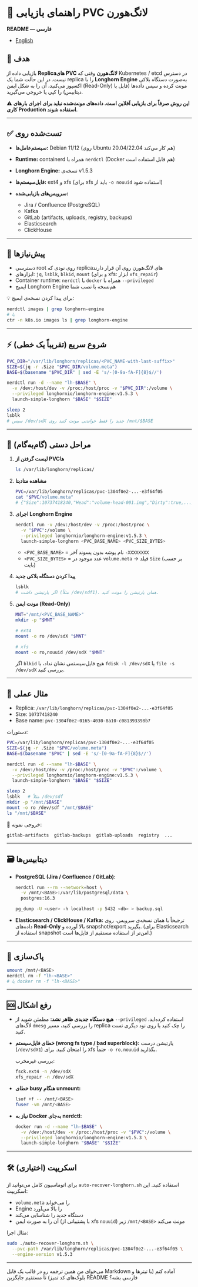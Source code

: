 # 📖 راهنمای بازیابی PVC لانگ‌هورن

**README — فارسی**
* [ٍEnglish](README.md)
## 🎯 هدف

بازیابی داده از **Replicaهای PVC لانگ‌هورن** وقتی که Kubernetes / etcd در دسترس نیست.
در این حالت شما یک replica را با **Longhorn Engine** به‌صورت دستگاه بلاکی اکسپوز می‌کنید، آن را به شکل ایمن (Read-Only) مونت کرده و سپس داده‌ها (فایل یا دیتابیس) را کپی یا خروجی می‌گیرید.

⚠️ **این روش صرفاً برای بازیابی آفلاین است. داده‌های مونت‌شده نباید برای اجرای بارهای کاری Production استفاده شوند.**

---

## ✅ تست‌شده روی

* **سیستم‌عامل‌ها:** Debian 11/12 (روی Ubuntu 20.04/22.04 هم کار می‌کند)
* **Runtime:** containerd همراه با `nerdctl` (Docker هم قابل استفاده است)
* **Longhorn Engine:** نسخه‌ی v1.5.3
* **فایل‌سیستم‌ها:** ext4 و xfs (برای xfs باید از `-o nouuid` استفاده شود)
* **سرویس‌های بازیابی‌شده:**

  * Jira / Confluence (PostgreSQL)
  * Kafka
  * GitLab (artifacts, uploads, registry, backups)
  * Elasticsearch
  * ClickHouse

---

## 🔧 پیش‌نیازها

* دسترسی root روی نودی که replicaهای لانگ‌هورن روی آن قرار دارند
* ابزارهای: `jq`, `lsblk`, `blkid`, `mount` (و برای xfs: ابزار `xfs_repair`)
* Container runtime: `nerdctl` یا `docker` همراه با `--privileged`
* ایمیج Longhorn Engine هم‌نسخه با نصب شما

💡 برای پیدا کردن نسخه‌ی ایمیج:

```bash
nerdctl images | grep longhorn-engine
# یا
ctr -n k8s.io images ls | grep longhorn-engine
```

---

## ⚡ شروع سریع (تقریباً یک خطی)

```bash
PVC_DIR="/var/lib/longhorn/replicas/<PVC_NAME-with-last-suffix>"
SIZE=$(jq -r .Size "$PVC_DIR/volume.meta")
BASE=$(basename "$PVC_DIR" | sed -E 's/-[0-9a-fA-F]{8}$//')

nerdctl run -d --name "lh-$BASE" \
  -v /dev:/host/dev -v /proc:/host/proc -v "$PVC_DIR":/volume \
  --privileged longhornio/longhorn-engine:v1.5.3 \
  launch-simple-longhorn "$BASE" "$SIZE"

sleep 2
lsblk
# سپس /dev/sdX جدید را فقط خواندنی مونت کنید روی /mnt/$BASE
```

---

## 🧭 مراحل دستی (گام‌به‌گام)

1. **لیست گرفتن از PVCها**

   ```bash
   ls /var/lib/longhorn/replicas/
   ```

2. **مشاهده متادیتا**

   ```bash
   PVC=/var/lib/longhorn/replicas/pvc-1304f0e2-...-e3f64f05
   cat "$PVC/volume.meta"
   # {"Size":10737418240,"Head":"volume-head-001.img","Dirty":true,...}
   ```

3. **اجرای Longhorn Engine**

   ```bash
   nerdctl run -v /dev:/host/dev -v /proc:/host/proc \
     -v "$PVC":/volume \
     --privileged longhornio/longhorn-engine:v1.5.3 \
     launch-simple-longhorn <PVC_BASE_NAME> <PVC_SIZE_BYTES>
   ```

   * `<PVC_BASE_NAME>` = نام پوشه بدون پسوند آخر `-XXXXXXXX`
   * `<PVC_SIZE_BYTES>` = عدد موجود در `volume.meta` → فیلد `Size` (بر حسب بایت)

4. **پیدا کردن دستگاه بلاکی جدید**

   ```bash
   lsblk
   # اگر پارتیشن داشت (مثلاً /dev/sdf1)، همان پارتیشن را مونت کنید.
   ```

5. **مونت ایمن (Read-Only)**

   ```bash
   MNT="/mnt/<PVC_BASE_NAME>"
   mkdir -p "$MNT"

   # ext4
   mount -o ro /dev/sdX "$MNT"

   # xfs
   mount -o ro,nouuid /dev/sdX "$MNT"
   ```

   اگر `blkid` هیچ فایل‌سیستمی نشان نداد، با `fdisk -l /dev/sdX` یا `file -s /dev/sdX` بررسی کنید.

---

## 🧪 مثال عملی

* Replica: `/var/lib/longhorn/replicas/pvc-1304f0e2-...-e3f64f05`
* Size: `10737418240`
* Base name: `pvc-1304f0e2-0165-4030-8a10-c081393398b7`

دستورات:

```bash
PVC=/var/lib/longhorn/replicas/pvc-1304f0e2-...-e3f64f05
SIZE=$(jq -r .Size "$PVC/volume.meta")
BASE=$(basename "$PVC" | sed -E 's/-[0-9a-fA-F]{8}$//')

nerdctl run -d --name "lh-$BASE" \
  -v /dev:/host/dev -v /proc:/host/proc -v "$PVC":/volume \
  --privileged longhornio/longhorn-engine:v1.5.3 \
  launch-simple-longhorn "$BASE" "$SIZE"

sleep 2
lsblk   # مثلاً /dev/sdf
mkdir -p "/mnt/$BASE"
mount -o ro /dev/sdf "/mnt/$BASE"
ls "/mnt/$BASE"
```

📂 خروجی نمونه:

```
gitlab-artifacts  gitlab-backups  gitlab-uploads  registry  ...
```

---

## 🗃️ دیتابیس‌ها

* **PostgreSQL (Jira / Confluence / GitLab):**

  ```bash
  nerdctl run --rm --network=host \
    -v /mnt/<BASE>:/var/lib/postgresql/data \
    postgres:16.3

  pg_dump -U <user> -h localhost -p 5432 <db> > backup.sql
  ```

* **Elasticsearch / ClickHouse / Kafka:**
  ترجیحاً با همان نسخه‌ی سرویس، روی داده‌های **Read-Only** بالا آورده و snapshot/export بگیرید.
  (برای Elasticsearch استفاده از snapshot امن‌تر از استفاده مستقیم از فایل‌ها است.)

---

## 🧹 پاک‌سازی

```bash
umount /mnt/<BASE>
nerdctl rm -f "lh-<BASE>"
# یا docker rm -f "lh-<BASE>"
```

---

## 🆘 رفع اشکال

* **هیچ دستگاه جدیدی ظاهر نشد:**
  مطمئن شوید از `--privileged` استفاده کرده‌اید، لاگ‌های `dmesg` را بررسی کنید، مسیر replica را چک کنید یا روی نود دیگری تست کنید.

* **خطای فایل‌سیستم (wrong fs type / bad superblock):**
  پارتیشن درست (`/dev/sdX1`) را امتحان کنید. برای xfs حتماً `-o ro,nouuid` بگذارید.

  بررسی غیرمخرب:

  ```bash
  fsck.ext4 -n /dev/sdX
  xfs_repair -n /dev/sdX
  ```

* **خطای busy هنگام unmount:**

  ```bash
  lsof +f -- /mnt/<BASE>
  fuser -vm /mnt/<BASE>
  ```

* **نیاز به Docker به‌جای nerdctl:**

  ```bash
  docker run -d --name "lh-$BASE" \
    -v /dev:/host/dev -v /proc:/host/proc -v "$PVC":/volume \
    --privileged longhornio/longhorn-engine:v1.5.3 \
    launch-simple-longhorn "$BASE" "$SIZE"
  ```

---

## 🛠️ اسکریپت (اختیاری)

برای اتوماسیون کامل می‌توانید از `auto-recover-longhorn.sh` استفاده کنید.
این اسکریپت:

* `volume.meta` را می‌خواند
* Engine را بالا می‌آورد
* دستگاه جدید را شناسایی می‌کند
* آن را به صورت ایمن (با پشتیبانی از xfs `nouuid`) زیر `/mnt/<BASE>` مونت می‌کند

مثال اجرا:

```bash
sudo ./auto-recover-longhorn.sh \
  --pvc-path /var/lib/longhorn/replicas/pvc-1304f0e2-...-e3f64f05 \
  --engine-version v1.5.3
```

---

می‌خوای من همین ترجمه رو در قالب یک فایل Markdown آماده کنم (با تیترها و بلوک‌های کد تمیز) تا مستقیم جایگزین README فارسی بشه؟
